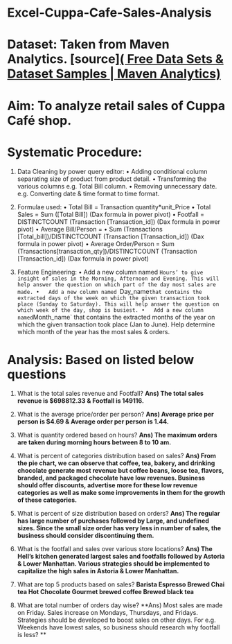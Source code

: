 # Excel-Cuppa-Cafe-Sales-Analysis

# Dataset: Taken from Maven Analytics. [source][( Free Data Sets & Dataset Samples | Maven Analytics)](https://mavenanalytics.io/data-playground?page=4&pageSize=5)
# Aim: To analyze retail sales of Cuppa Café shop.
# Systematic Procedure: 
1)	Data Cleaning by power query editor:
•	Adding conditional column separating size of product from product detail. 
•	Transforming the various columns e.g. Total Bill column.
•	Removing unnecessary date. e.g. Converting date & time format to time format.


2)	Formulae used:
•	Total Bill = Transaction quantity*unit_Price 
•	Total Sales = Sum ([Total Bill]) (Dax formula in power pivot)
•	Footfall = DISTINCTCOUNT (Transaction [Transaction_id]) (Dax formula in power pivot)
•	Average Bill/Person = 
•	Sum (Transactions [Total_bill])/DISTINCTCOUNT (Transaction [Transaction_id]) (Dax formula in power pivot)
•	Average Order/Person = Sum (Transactions[transaction_qty])/DISTINCTCOUNT (Transaction [Transaction_id]) (Dax formula in power pivot)

3)	Feature Engineering:
•	Add a new column named `Hours’ to give insight of sales in the Morning, Afternoon and Evening. This will help answer the question on which part of the day most sales are made.
•	Add a new column named `Day_name` that contains the extracted days of the week on which the given transaction took place (Sunday to Saturday). This will help answer the question on which week of the day, shop is busiest.
•	Add a new column named `Month_name` that contains the extracted months of the year on which the given transaction took place (Jan to June). Help determine which month of the year has the most sales & orders.


# Analysis: Based on listed below questions
1) What is the total sales revenue and Footfall?
**Ans) The total sales revenue is $698812.33 & Footfall is 149116.**

3) What is the average price/order per person?
**Ans) Average price per person is $4.69 & Average order per person is 1.44.**

4) What is quantity ordered based on hours?
**Ans) The maximum orders are taken during morning hours between 8 to 10 am.**


5) What is percent of categories distribution based on sales?
**Ans)    From the pie chart, we can observe that coffee, tea, bakery, and drinking chocolate generate most revenue but coffee beans, loose tea, flavors, branded, and packaged chocolate have low revenues. 
        Business should offer discounts, advertise more for these low revenue categories as well as make some improvements in them for the growth of these categories.**

6) What is percent of size distribution based on orders?
**Ans) The regular has large number of purchases followed by Large, and undefined sizes.
     Since the small size order has very less in number of sales, the business should consider discontinuing them.**

7) What is the footfall and sales over various store locations?
**Ans) The Hell’s kitchen generated largest sales and footfalls followed by Astoria & Lower Manhattan.
Various strategies should be implemented to capitalize the high sales in Astoria & Lower Manhattan.**

9) What are top 5 products based on sales?
**Barista Espresso
  Brewed Chai tea
  Hot Chocolate
  Gourmet brewed coffee
  Brewed black tea**

10) What are total number of orders day wise?
**Ans) Most sales are made on Friday. Sales increase on Mondays, Thursdays, and Fridays. Strategies should be developed to boost sales on other days. For e.g. Weekends have lowest sales, so business should research why footfall is less? **
